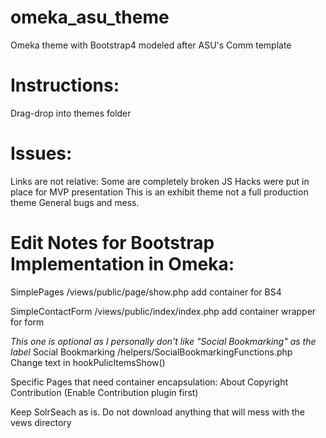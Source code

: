 # omeka_asu_theme
Omeka theme with Bootstrap4 modeled after ASU's Comm template

# Instructions: 
Drag-drop into themes folder

# Issues:
Links are not relative: Some are completely broken
JS Hacks were put in place for MVP presentation
This is an exhibit theme not a full production theme
General bugs and mess.

# Edit Notes for Bootstrap Implementation in Omeka:
SimplePages
	/views/public/page/show.php
	add container for BS4
	
SimpleContactForm
	/views/public/index/index.php
	add container wrapper for form

*This one is optional as I personally don't like "Social Bookmarking" as the label*
Social Bookmarking
	/helpers/SocialBookmarkingFunctions.php
	Change text in hookPulicItemsShow()
  
Specific Pages that need container encapsulation: 
About
Copyright
Contribution (Enable Contribution plugin first)

Keep SolrSeach as is. Do not download anything that will mess with the vews directory
